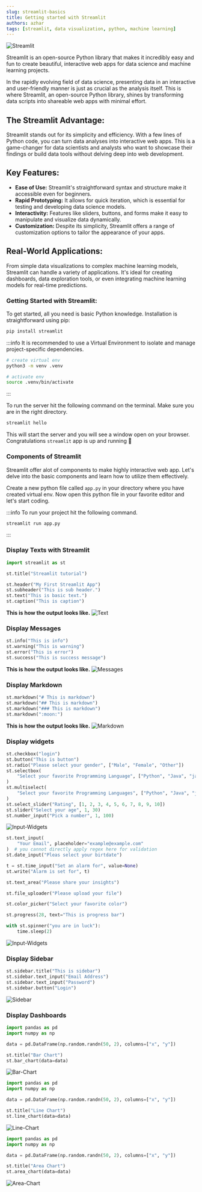 ```yaml
---
slug: streamlit-basics
title: Getting started with Streamlit
authors: azhar
tags: [streamlit, data visualization, python, machine learning]
---
```

![Streamlit](../banners//streamlit.webp)

Streamlit is an open-source Python library that makes it incredibly easy and fun to create beautiful, interactive web apps for data science and machine learning projects.

<!--truncate-->


In the rapidly evolving field of data science, presenting data in an interactive and user-friendly manner is just as crucial as the analysis itself. This is where Streamlit, an open-source Python library, shines by transforming data scripts into shareable web apps with minimal effort.

## The Streamlit Advantage:
Streamlit stands out for its simplicity and efficiency. With a few lines of Python code, you can turn data analyses into interactive web apps. This is a game-changer for data scientists and analysts who want to showcase their findings or build data tools without delving deep into web development.

## Key Features:
- **Ease of Use:** Streamlit's straightforward syntax and structure make it accessible even for beginners.
- **Rapid Prototyping:** It allows for quick iteration, which is essential for testing and developing data science models.
- **Interactivity:** Features like sliders, buttons, and forms make it easy to manipulate and visualize data dynamically.
- **Customization:** Despite its simplicity, Streamlit offers a range of customization options to tailor the appearance of your apps.

## Real-World Applications:
From simple data visualizations to complex machine learning models, Streamlit can handle a variety of applications. It's ideal for creating dashboards, data exploration tools, or even integrating machine learning models for real-time predictions.

### Getting Started with Streamlit:
To get started, all you need is basic Python knowledge. Installation is straightforward using pip:

```python
pip install streamlit
```

:::info
It is recommended to use a Virtual Environment to isolate and manage project-specific dependencies.
```bash
# create virtual env
python3 -m venv .venv

# activate env
source .venv/bin/activate
```
:::

To run the server hit the following command on the terminal. Make sure you are in the right directory.
```bash
streamlit hello
```
This will start the server and you will see a window open on your browser. Congratulations `streamlit` app is up and running 🚀

### Components of Streamlit
Streamlit offer alot of components to make highly interactive web app.
Let's delve into the basic components and learn how to utilize them effectively.

Create a new python file called `app.py` in your directory where you have created virtual env.
Now open this python file in your favorite editor and let's start coding.

:::info
To run your project hit the following command.
```
streamlit run app.py
```
:::

### Display Texts with Streamlit
```python
import streamlit as st

st.title("Streamlit tutorial")

st.header("My First Streamlit App")
st.subheader("This is sub header.")
st.text("This is basic text.")
st.caption("This is caption")
```
**This is how the output looks like.**
![Text](./static/text.webp)

### Display Messages 
```python
st.info("This is info")
st.warning("This is warning")
st.error("This is error")
st.success("This is success message")
```
**This is how the output looks like.**
![Messages](./static//messages.webp)

### Display Markdown 
```python
st.markdown("# This is markdown")
st.markdown("## This is markdown")
st.markdown("### This is markdown")
st.markdown(":moon:")
```
**This is how the output looks like.**
![Markdown](./static/markdown.webp)

### Display widgets
```python
st.checkbox("login")
st.button("This is button")
st.radio("Please select your gender", ["Male", "Female", "Other"])
st.selectbox(
    "Select your favorite Programming Language", ["Python", "Java", "javaScript", "Go"]
)
st.multiselect(
    "Select your favorite Programming Languages", ["Python", "Java", "javaScript", "Go"]
)
st.select_slider("Rating", [1, 2, 3, 4, 5, 6, 7, 8, 9, 10])
st.slider("Select your age", 1, 30)
st.number_input("Pick a number", 1, 100)
```
![Input-Widgets](./static/input-1.webp)
```python
st.text_input(
    "Your Email", placeholder="example@example.com"
)  # you cannot directly apply regex here for validation
st.date_input("Pleas select your birtdate")

t = st.time_input("Set an alarm for", value=None)
st.write("Alarm is set for", t)

st.text_area("Please share your insights")

st.file_uploader("Please upload your file")

st.color_picker("Select your favorite color")

st.progress(28, text="This is progress bar")

with st.spinner("you are in luck"):
    time.sleep(2)
```
![Input-Widgets](./static/input-2.webp)

### Display Sidebar
```python
st.sidebar.title("This is sidebar")
st.sidebar.text_input("Email Address")
st.sidebar.text_input("Password")
st.sidebar.button("Login")
```
![Sidebar](./static//sidebar.webp)


### Display Dashboards
```python
import pandas as pd
import numpy as np

data = pd.DataFrame(np.random.randn(50, 2), columns=["x", "y"])

st.title("Bar Chart")
st.bar_chart(data=data)
```
![Bar-Chart](./static/bar-chart.webp)

```python
import pandas as pd
import numpy as np

data = pd.DataFrame(np.random.randn(50, 2), columns=["x", "y"])

st.title("Line Chart")
st.line_chart(data=data)

```
![Line-Chart](./static/line-chart.webp)

```python
import pandas as pd
import numpy as np

data = pd.DataFrame(np.random.randn(50, 2), columns=["x", "y"])

st.title("Area Chart")
st.area_chart(data=data)
```
![Area-Chart](./static//area-chart.webp)